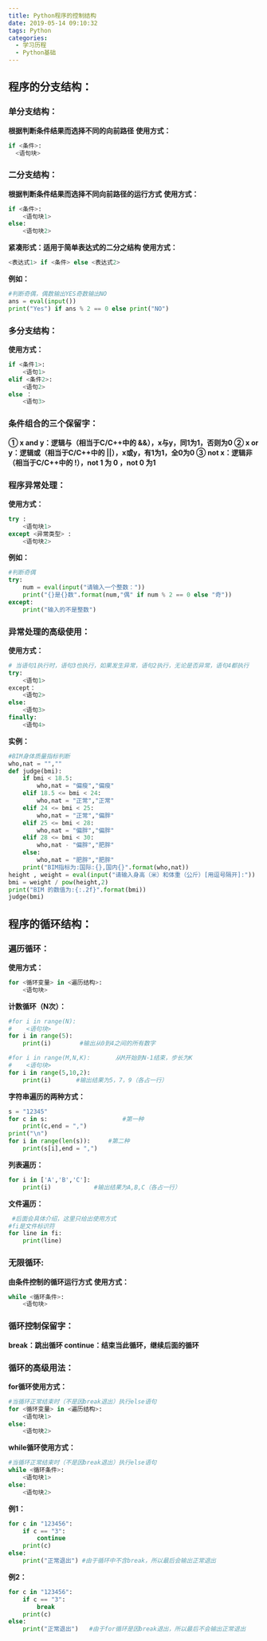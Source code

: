 ```yaml
---
title: Python程序的控制结构
date: 2019-05-14 09:10:32
tags: Python
categories:
  - 学习历程
  - Python基础
---
```


## 程序的分支结构：
### 单分支结构：
**根据判断条件结果而选择不同的向前路径**
**使用方式：**
```python
if <条件>:
  <语句块>
```
<!-- more -->

### 二分支结构：

**根据判断条件结果而选择不同向前路径的运行方式**
**使用方式：**
```python
if <条件>:
    <语句块1>
else:
    <语句块2>
```
**紧凑形式：适用于简单表达式的二分之结构
使用方式：**
```python
<表达式1> if <条件> else <表达式2>
```
**例如：**

```python
#判断奇偶，偶数输出YES奇数输出NO
ans = eval(input())
print("Yes") if ans % 2 == 0 else print("NO")
```
### 多分支结构：
**使用方式：**
```python
if <条件1>:
    <语句1>
elif <条件2>:
    <语句2>
else ：
    <语句3>
```
### 条件组合的三个保留字：
**① x and y：逻辑与（相当于C/C++中的 &&），x与y，同1为1，否则为0
② x or y：逻辑或（相当于C/C++中的 ||），x或y，有1为1，全0为0
③ not x：逻辑非（相当于C/C++中的 !），not 1 为 0 ，not 0 为1**
### 程序异常处理：
**使用方式：**
```python
try :
    <语句块1>
except <异常类型> :
    <语句块2>
```
**例如：**
```python
#判断奇偶
try:
    num = eval(input("请输入一个整数："))
    print("{}是{}数".format(num,"偶" if num % 2 == 0 else "奇"))
except:
    print("输入的不是整数")
```
### 异常处理的高级使用：
**使用方式：**
```python
# 当语句1执行时，语句3也执行，如果发生异常，语句2执行，无论是否异常，语句4都执行
try:
    <语句1>
except：
    <语句2>
else:
    <语句3>
finally:
    <语句4>
```
**实例：**
```python
#BIM身体质量指标判断
who,nat = "",""
def judge(bmi):
    if bmi < 18.5:
        who,nat = "偏瘦","偏瘦"
    elif 18.5 <= bmi < 24:
        who,nat = "正常","正常"
    elif 24 <= bmi < 25:
        who,nat = "正常","偏胖"
    elif 25 <= bmi < 28:
        who,nat = "偏胖","偏胖"
    elif 28 <= bmi < 30:
        who,nat - "偏胖","肥胖"
    else:
        who,nat = "肥胖","肥胖"
    print("BIM指标为:国际:{},国内{}".format(who,nat))
height , weight = eval(input("请输入身高（米）和体重（公斤）[用逗号隔开]:"))
bmi = weight / pow(height,2)
print("BIM 的数值为:{:.2f}".format(bmi))
judge(bmi)
```
## 程序的循环结构：
### 遍历循环：
**使用方式：**
```python
for <循环变量> in <遍历结构>:
    <语句块>
```
**计数循环（N次）：**
```python
#for i in range(N):
#    <语句块>
for i in range(5):
    print(i)        #输出从0到4之间的所有数字
```
```python
#for i in range(M,N,K):       从M开始到N-1结束，步长为K
#    <语句块>   
for i in range(5,10,2):
    print(i)       #输出结果为5，7，9（各占一行）
```
**字符串遍历的两种方式：**
```python
s = "12345"
for c in s:                     #第一种
    print(c,end = ",")
print("\n")
for i in range(len(s)):     #第二种
    print(s[i],end = ",")
```
**列表遍历：**
```python
for i in ['A','B','C']:
    print(i)            #输出结果为A,B,C（各占一行）
```
**文件遍历：**
```python
 #后面会具体介绍，这里只给出使用方式
#fi是文件标识符
for line in fi:            
    print(line)
```
### 无限循环:
**由条件控制的循环运行方式**
**使用方式：**
```python
while <循环条件>:
    <语句块>
```
### 循环控制保留字：
**break：跳出循环
continue：结束当此循环，继续后面的循环**
### 循环的高级用法：
**for循环使用方式：**
```python
#当循环正常结束时（不是因break退出）执行else语句
for <循环变量> in <遍历结构>:
    <语句块1>
else:
    <语句块2>
```
**while循环使用方式：**
```python
#当循环正常结束时（不是因break退出）执行else语句
while <循环条件>:
    <语句块1>
else:
    <语句块2>
```
**例1：**
```python
for c in "123456":
    if c == "3":
        continue
    print(c)
else:
    print("正常退出") #由于循环中不含break，所以最后会输出正常退出
```
**例2：**
```python
for c in "123456":
    if c == "3":
        break
    print(c)
else:
    print("正常退出")   #由于for循环是因break退出，所以最后不会输出正常退出
```